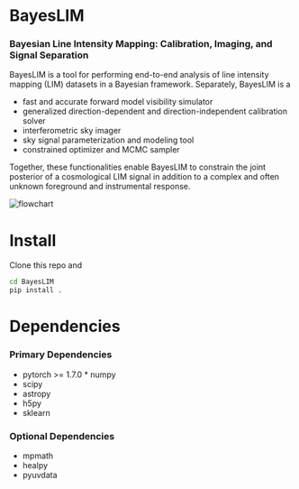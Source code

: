 # BayesLIM

### Bayesian Line Intensity Mapping: Calibration, Imaging, and Signal Separation

BayesLIM is a tool for performing end-to-end analysis of line intensity mapping (LIM) datasets in a Bayesian framework.
Separately, BayesLIM is a 

* fast and accurate forward model visibility simulator
* generalized direction-dependent and direction-independent calibration solver
* interferometric sky imager
* sky signal parameterization and modeling tool
* constrained optimizer and MCMC sampler

Together, these functionalities enable BayesLIM to constrain the joint posterior of a cosmological LIM signal in addition to a complex and often unknown foreground and instrumental response.

![flowchart](https://github.com/nkern/bayescal/blob/main/docs/source/_static/img/flowchart.png)

# Install

Clone this repo and

```bash
cd BayesLIM
pip install .
```

# Dependencies

### Primary Dependencies 
* pytorch >= 1.7.0
* numpy
* scipy
* astropy
* h5py
* sklearn

### Optional Dependencies
* mpmath
* healpy
* pyuvdata
